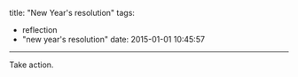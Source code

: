 title: "New Year's resolution"
tags:
  - reflection
  - "new year's resolution"
date: 2015-01-01 10:45:57
---

Take action.
